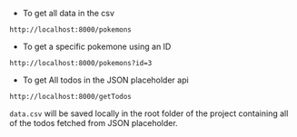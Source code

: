 - To get all data in the csv

```http://localhost:8000/pokemons```

- To get a specific pokemone using an ID

```http://localhost:8000/pokemons?id=3```

- To get All todos in the JSON placeholder api

```http://localhost:8000/getTodos```

```data.csv``` will be saved locally in the root folder of the project
containing all of the todos fetched from JSON placeholder. 